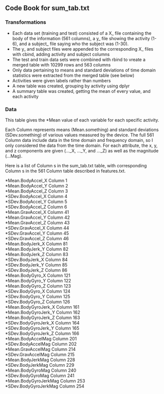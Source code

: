 ## Code Book for sum_tab.txt

### Transformations
- Each data set (training and test) consisted of a X_ file containing the body of the information (561 columns), a y_ file showing the activity (1-6),  and a subject_ file saying who the subject was (1-30).
- The y_ and subject files were appended to the corresponding X_ files with cbind, adding activity and subject columns
- The test and train data sets were combined with rbind to vreate a merged table with 10299 rows and 563 columns
- Only data pertaining to means and standard deviations of time domain statistics were extracted from the merged table (see below)
- Activities were given labels rather than numbers
- A new table was created, grouping by activity using dplyr
- A summary table was created, getting the mean of every value, and each activity

### Data

This table gives the *Mean value of each variable for each specific activity.

Each  Column  represents  means (Mean.something) and standard deviations (SDev.something) of various values measured by the device. The full 561  Column  data include data in the time domain and frequency domain, so I only considered the data from the time domain. For each attribute, the x, y, and z components are given (..._X, ..._Y, and ..._Z) as well as the magnitude (...Mag).

Here is a list of  Column s in the sum_tab.txt table, with corresponding  Column s in the 561  Column  table described in features.txt.

*Mean.BodyAccel_X  Column 1   
*Mean.BodyAccel_Y  Column 2   
*Mean.BodyAccel_Z  Column 3   
*SDev.BodyAccel_X  Column 4   
*SDev.BodyAccel_Y  Column 5   
*SDev.BodyAccel_Z  Column 6   
*Mean.GravAccel_X  Column 41   
*Mean.GravAccel_Y  Column 42   
*Mean.GravAccel_Z  Column 43   
*SDev.GravAccel_X  Column 44   
*SDev.GravAccel_Y  Column 45   
*SDev.GravAccel_Z  Column 46   
*Mean.BodyJerk_X  Column 81   
*Mean.BodyJerk_Y  Column 82   
*Mean.BodyJerk_Z  Column 83   
*SDev.BodyJerk_X  Column 84   
*SDev.BodyJerk_Y  Column 85   
*SDev.BodyJerk_Z  Column 86   
*Mean.BodyGyro_X  Column 121   
*Mean.BodyGyro_Y  Column 122   
*Mean.BodyGyro_Z  Column 123   
*SDev.BodyGyro_X  Column 124   
*SDev.BodyGyro_Y  Column 125   
*SDev.BodyGyro_Z  Column 126   
*Mean.BodyGyroJerk_X  Column 161   
*Mean.BodyGyroJerk_Y  Column 162   
*Mean.BodyGyroJerk_Z  Column 163    
*SDev.BodyGyroJerk_X  Column 164   
*SDev.BodyGyroJerk_Y  Column 165   
*SDev.BodyGyroJerk_Z  Column 166   
*Mean.BodyAccelMag  Column 201   
*SDev.BodyAccelMag  Column 202   
*Mean.GravAccelMag  Column 214   
*SDev.GravAccelMag  Column 215   
*Mean.BodyJerkMag  Column 228   
*SDev.BodyJerkMag  Column 229   
*Mean.BodyGyroMag  Column 240   
*SDev.BodyGyroMag  Column 241   
*Mean.BodyGyroJerkMag  Column 253   
*SDev.BodyGyroJerkMag  Column 254   